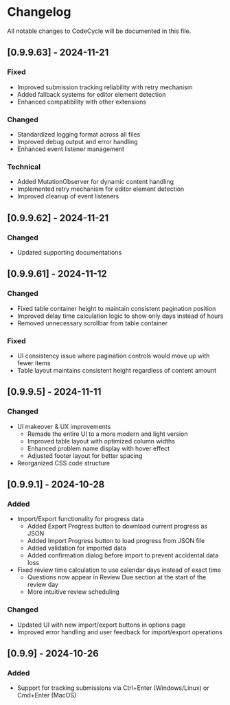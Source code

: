 # Changelog

All notable changes to CodeCycle will be documented in this file.

## [0.9.9.63] - 2024-11-21

### Fixed
- Improved submission tracking reliability with retry mechanism
- Added fallback systems for editor element detection
- Enhanced compatibility with other extensions

### Changed
- Standardized logging format across all files
- Improved debug output and error handling
- Enhanced event listener management

### Technical
- Added MutationObserver for dynamic content handling
- Implemented retry mechanism for editor element detection
- Improved cleanup of event listeners

## [0.9.9.62] - 2024-11-21

### Changed

- Updated supporting documentations

## [0.9.9.61] - 2024-11-12

### Changed

- Fixed table container height to maintain consistent pagination position
- Improved delay time calculation logic to show only days instead of hours
- Removed unnecessary scrollbar from table container

### Fixed

- UI consistency issue where pagination controls would move up with fewer items
- Table layout maintains consistent height regardless of content amount

## [0.9.9.5] - 2024-11-11

### Changed

- UI makeover & UX improvements
  - Remade the entire UI to a more modern and light version
  - Improved table layout with optimized column widths
  - Enhanced problem name display with hover effect
  - Adjusted footer layout for better spacing
- Reorganized CSS code structure

## [0.9.9.1] - 2024-10-28

### Added

- Import/Export functionality for progress data
  - Added Export Progress button to download current progress as JSON
  - Added Import Progress button to load progress from JSON file
  - Added validation for imported data
  - Added confirmation dialog before import to prevent accidental data loss
- Fixed review time calculation to use calendar days instead of exact time
  - Questions now appear in Review Due section at the start of the review day
  - More intuitive review scheduling

### Changed

- Updated UI with new import/export buttons in options page
- Improved error handling and user feedback for import/export operations

## [0.9.9] - 2024-10-26

### Added

- Support for tracking submissions via Ctrl+Enter (Windows/Linux) or Cmd+Enter (MacOS)
